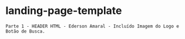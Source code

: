 # landing-page-template
~~~
Parte 1 - HEADER HTML - Ederson Amaral - Incluído Imagem do Logo e Botão de Busca.
~~~
